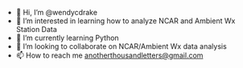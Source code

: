- 👋 Hi, I’m @wendycdrake
- 👀 I’m interested in learning how to analyze NCAR and Ambient Wx Station Data
- 🌱 I’m currently learning Python
- 💞️ I’m looking to collaborate on NCAR/Ambient Wx data analysis
- 📫 How to reach me anotherthousandletters@gmail.com

<!---
wendycdrake/wendycdrake is a ✨ special ✨ repository because its `README.md` (this file) appears on your GitHub profile.
You can click the Preview link to take a look at your changes.
--->
